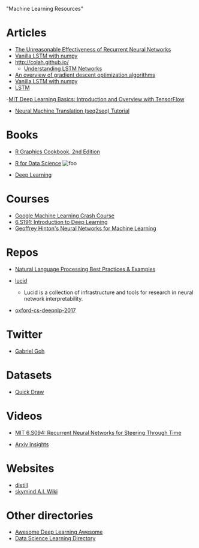 "Machine Learning Resources" 

# Articles
- [The Unreasonable Effectiveness of Recurrent Neural Networks](http://karpathy.github.io/2015/05/21/rnn-effectiveness/)
- [Vanilla LSTM with numpy](https://blog.varunajayasiri.com/numpy_lstm.html)
- http://colah.github.io/
    - [Understanding LSTM Networks](http://colah.github.io/posts/2015-08-Understanding-LSTMs/)
- [An overview of gradient descent optimization algorithms](http://ruder.io/optimizing-gradient-descent/)
- [Vanilla LSTM with numpy](https://blog.varunajayasiri.com/numpy_lstm.html)
- [LSTM](https://machinelearningmastery.com/how-to-develop-lstm-models-for-multi-step-time-series-forecasting-of-household-power-consumption/)

-[MIT Deep Learning Basics: Introduction and Overview with TensorFlow](https://medium.com/tensorflow/mit-deep-learning-basics-introduction-and-overview-with-tensorflow-355bcd26baf0)

- [Neural Machine Translation (seq2seq) Tutorial](https://github.com/tensorflow/nmt#background-on-the-attention-mechanism)
# Books
- [R Graphics Cookbook, 2nd Edition](https://r-graphics.org/chapter-r-basics)

- [R for Data Science](https://r4ds.had.co.nz/)
![foo](http://amzn.to/2aHLAQ1)

- [Deep Learning](https://github.com/janishar/mit-deep-learning-book-pdf)

# Courses
- [Google Machine Learning Crash Course](https://developers.google.com/machine-learning/crash-course/)
- [6.S191: Introduction to Deep Learning](http://introtodeeplearning.com/)
- [Geoffrey Hinton's Neural Networks for Machine Learning](https://www.coursera.org/learn/neural-networks/home/welcome)
# Repos
- [Natural Language Processing Best Practices & Examples ](https://github.com/microsoft/nlp)

- [lucid](https://github.com/tensorflow/lucid)
    - Lucid is a collection of infrastructure and tools for research in neural network interpretability.
- [oxford-cs-deepnlp-2017](https://github.com/oxford-cs-deepnlp-2017/lectures)
# Twitter
- [Gabriel Goh](https://twitter.com/gabeeegoooh)

# Datasets
- [Quick Draw](https://github.com/googlecreativelab/quickdraw-dataset)

# Videos
- [MIT 6.S094: Recurrent Neural Networks for Steering Through Time](https://www.youtube.com/watch?v=nFTQ7kHQWtc)

-  [Arxiv Insights](https://www.youtube.com/channel/UCNIkB2IeJ-6AmZv7bQ1oBYg)


# Websites
- [distill](https://distill.pub/)
- [skymind A.I. Wiki](https://skymind.ai/wiki/)


# Other directories
- [Awesome Deep Learning Awesome](https://github.com/ChristosChristofidis/awesome-deep-learning)
- [Data Science Learning Directory](www.datasciguide.com/contenttype/book/)



<!--Load the AJAX API-->

<script 
type="text/javascript" src="https://www.gstatic.com/charts/loader.js">

</script>

<script 

type="text/javascript">

    // Load the Visualization API and the corechart package.

    google.charts.load('current', {'packages':['corechart']});

    // Set a callback to run when the Google Visualization API is loaded.

    google.charts.setOnLoadCallback(drawChart);

    // Callback that creates and populates a data table,

    // instantiates the pie chart, passes in the data and

    // draws it.

    function drawChart() {

    // Create the data table.

    var data = new google.visualization.DataTable();

    data.addColumn('string', 'Topping');
    
    data.addColumn('number', 'Slices');
    
    data.addRows([
        ['Mushrooms', 3],
        ['Onions', 1],
        ['Olives', 1],
        ['Zucchini', 1],
        ['Pepperoni', 2]
    ]);

    // Set chart options
    
    var options = {'title':'How Much Pizza I Ate Last Night',
                    'width':400,
                    'height':300};

    // Instantiate and draw our chart, passing in some options.
    
    var chart = new google.visualization.PieChart(document.getElementById('chart_div'));
    
    chart.draw(data, options);
    
    }
</script>

<!--Div that will hold the pie chart-->
<div id="chart_div"></div>
